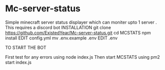 # Mc-server-status
Simple minecraft server status displayer which can moniter upto 1 server . This requires a discord bot
INSTALLATION
git clone https://github.com/ExistedYear/Mc-server-status.git
cd MCSTATS
npm install
EDIT config.yml
mv .env.example .env
EDIT .env

TO START THE BOT

First test for any errors using node index.js
Then start MCSTATS using pm2 start index.js
